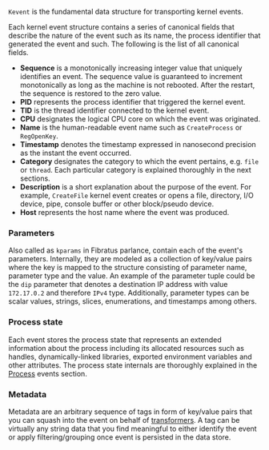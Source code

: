 `Kevent` is the fundamental data structure for transporting kernel events.

Each kernel event structure contains a series of canonical fields that describe the nature of the event such as its name, the process identifier that generated the event and such. The following is the list of all canonical fields.

- **Sequence** is a monotonically increasing integer value that uniquely identifies an event. The sequence value is guaranteed to increment monotonically as long as the machine is not rebooted. After the restart, the sequence is restored to the zero value.
- **PID** represents the process identifier that triggered the kernel event.
- **TID** is the thread identifier connected to the kernel event.
- **CPU** designates the logical CPU core on which the event was originated.
- **Name** is the human-readable event name such as `CreateProcess` or `RegOpenKey`.
- **Timestamp** denotes the timestamp expressed in nanosecond precision as the instant the event occurred.
- **Category** designates the category to which the event pertains, e.g. `file` or `thread`. Each particular category is explained thoroughly in the next
 sections.
- **Description** is a short explanation about the purpose of the event. For example, `CreateFile` kernel event creates or opens a file, directory, I/O device, pipe, console buffer or other block/pseudo device.
- **Host** represents the host name where the event was produced.

### Parameters

Also called as `kparams` in Fibratus parlance, contain each of the event's parameters. Internally, they are modeled as a collection of key/value pairs where the key is mapped to the structure consisting of parameter name, parameter type and the value. An example of the parameter tuple could be the `dip` parameter
that denotes a destination IP address with value `172.17.0.2` and therefore `IPv4` type. Additionally, parameter types can be scalar values, strings, slices, enumerations, and timestamps among others.

### Process state

Each event stores the process state that represents an extended information about the process including its allocated resources such as handles, dynamically-linked libraries, exported environment variables and other attributes. The process state internals are thoroughly explained in the [Process](/kevents/process) events section.

### Metadata

Metadata are an arbitrary sequence of tags in form of key/value pairs that you can squash into the event on behalf of [transformers](/transformers/introduction). A tag can be virtually any string data that you find meaningful to either identify the event or apply filtering/grouping once event is persisted in the data store.
